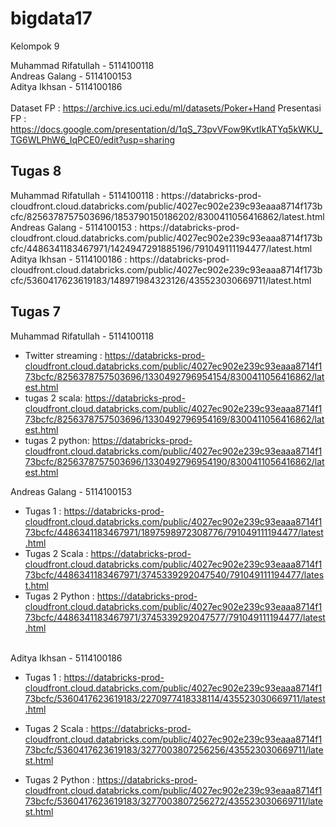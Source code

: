 # bigdata17

Kelompok 9

Muhammad Rifatullah -  5114100118 <br>
Andreas Galang -      5114100153 <br>
Aditya Ikhsan -       5114100186 <br>
<br>
Dataset FP : https://archive.ics.uci.edu/ml/datasets/Poker+Hand 
Presentasi FP : https://docs.google.com/presentation/d/1qS_73pvVFow9KvtIkATYq5kWKU_TG6WLPhW6_IqPCE0/edit?usp=sharing

<h2>Tugas 8</h2>
Muhammad Rifatullah -  5114100118 : https://databricks-prod-cloudfront.cloud.databricks.com/public/4027ec902e239c93eaaa8714f173bcfc/8256378757503696/1853790150186202/8300411056416862/latest.html<br>
Andreas Galang -      5114100153 : https://databricks-prod-cloudfront.cloud.databricks.com/public/4027ec902e239c93eaaa8714f173bcfc/4486341183467971/1424947291885196/791049111194477/latest.html<br>
Aditya Ikhsan -       5114100186 : https://databricks-prod-cloudfront.cloud.databricks.com/public/4027ec902e239c93eaaa8714f173bcfc/5360417623619183/148971984323126/435523030669711/latest.html <br>

<h2>Tugas 7</h2>

Muhammad Rifatullah -  5114100118 <br>
  * Twitter streaming : https://databricks-prod-cloudfront.cloud.databricks.com/public/4027ec902e239c93eaaa8714f173bcfc/8256378757503696/1330492796954154/8300411056416862/latest.html<br>
  * tugas 2 scala: https://databricks-prod-cloudfront.cloud.databricks.com/public/4027ec902e239c93eaaa8714f173bcfc/8256378757503696/1330492796954169/8300411056416862/latest.html<br>
  * tugas 2 python: https://databricks-prod-cloudfront.cloud.databricks.com/public/4027ec902e239c93eaaa8714f173bcfc/8256378757503696/1330492796954190/8300411056416862/latest.html<br>


Andreas Galang -      5114100153 <br>
  - Tugas 1 : https://databricks-prod-cloudfront.cloud.databricks.com/public/4027ec902e239c93eaaa8714f173bcfc/4486341183467971/1897598972308776/791049111194477/latest.html <br>
  - Tugas 2 Scala : 
https://databricks-prod-cloudfront.cloud.databricks.com/public/4027ec902e239c93eaaa8714f173bcfc/4486341183467971/3745339292047540/791049111194477/latest.html<br>
  - Tugas 2 Python : 
https://databricks-prod-cloudfront.cloud.databricks.com/public/4027ec902e239c93eaaa8714f173bcfc/4486341183467971/3745339292047577/791049111194477/latest.html<br><br>

Aditya Ikhsan -       5114100186 <br>
  - Tugas 1 : https://databricks-prod-cloudfront.cloud.databricks.com/public/4027ec902e239c93eaaa8714f173bcfc/5360417623619183/2270977418338114/435523030669711/latest.html <br>
  
  - Tugas 2 Scala : https://databricks-prod-cloudfront.cloud.databricks.com/public/4027ec902e239c93eaaa8714f173bcfc/5360417623619183/3277003807256256/435523030669711/latest.html <br>

  - Tugas 2 Python : https://databricks-prod-cloudfront.cloud.databricks.com/public/4027ec902e239c93eaaa8714f173bcfc/5360417623619183/3277003807256272/435523030669711/latest.html 

